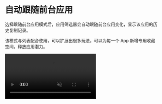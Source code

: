 # 自动跟随前台应用

选择跟随前台应用模式后，应用筛选器会自动跟随前台应用变化，显示该应用的历史复制记录。

该模式与列表配合使用，可以扩展出很多玩法，可以为每一个 App 新增专用收藏空间，释放应用潜力。

<video autoplay muted loop>
    <source src="/videos/followfrontmost_1080.mp4" type="video/mp4">
    <iframe src="/videos/followfrontmost_1080.mp4" scrolling="no" border="0" frameborder="0" allow="autoplay; encrypted-media" allowfullscreen></iframe>
</video>